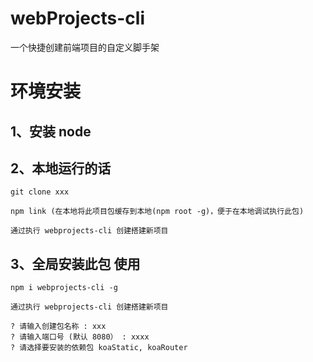 # webProjects-cli

一个快捷创建前端项目的自定义脚手架

# 环境安装

## 1、安装 node

## 2、本地运行的话

```
git clone xxx

npm link (在本地将此项目包缓存到本地(npm root -g)，便于在本地调试执行此包)

通过执行 webprojects-cli 创建搭建新项目
```

## 3、全局安装此包 使用

```
npm i webprojects-cli -g

通过执行 webprojects-cli 创建搭建新项目

? 请输入创建包名称 : xxx
? 请输入端口号 (默认 8080） : xxxx
? 请选择要安装的依赖包 koaStatic, koaRouter
```

